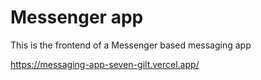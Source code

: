 # Messenger app

This is the frontend of a Messenger based messaging app

https://messaging-app-seven-gilt.vercel.app/
